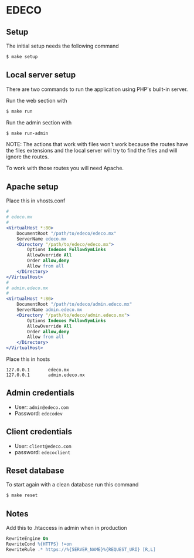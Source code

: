 # EDECO

## Setup

The initial setup needs the following command

```bash
$ make setup
```

## Local server setup

There are two commands to run the application using PHP's built-in server.

Run the web section with

```bash
$ make run
```

Run the admin section with

```bash
$ make run-admin
```

NOTE: The actions that work with files won't work because the routes have the files extensions and the local server
will try to find the files and will ignore the routes.

To work with those routes you will need Apache.

## Apache setup

Place this in vhosts.conf

```apache
#
# edeco.mx
#
<VirtualHost *:80>
    DocumentRoot "/path/to/edeco/edeco.mx"
    ServerName edeco.mx
    <Directory "/path/to/edeco/edeco.mx">
        Options Indexes FollowSymLinks
        AllowOverride All
        Order allow,deny
        Allow from all
    </Directory>
</VirtualHost>
#
# admin.edeco.mx
#
<VirtualHost *:80>
    DocumentRoot "/path/to/edeco/admin.edeco.mx"
    ServerName admin.edeco.mx
    <Directory "/path/to/edeco/admin.edeco.mx">
        Options Indexes FollowSymLinks
        AllowOverride All
        Order allow,deny
        Allow from all
    </Directory>
</VirtualHost>
```

Place this in hosts

```
127.0.0.1       edeco.mx
127.0.0.1       admin.edeco.mx
```

## Admin credentials

* User: `admin@edeco.com`
* Password: `edecodev`

## Client credentials

* User: `client@edeco.com`
* password: `edecoclient`

## Reset database

To start again with a clean database run this command

```bash
$ make reset
```

## Notes

Add this to .htaccess in admin when in production

```apache
RewriteEngine On
RewriteCond %{HTTPS} !=on
RewriteRule .* https://%{SERVER_NAME}%{REQUEST_URI} [R,L]
```
